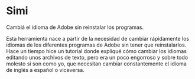 # Simi
Cambiá el idioma de Adobe sin reinstalar los programas.

Esta herramienta nace a partir de la necesidad de cambiar rápidamente los idiomas de los diferentes programas de Adobe sin tener que reinstalarlos. Hace un tiempo hice un tutorial donde expliqué cómo cambiar los idiomas editando unos archivos de texto, pero era un poco engorroso y sobre todo molesto si son como yo, que necesitan cambiar constantemente el idioma de inglés a español o viceversa.
